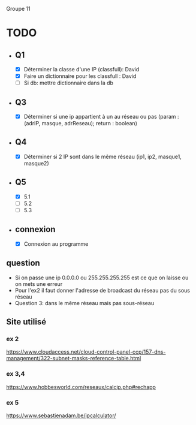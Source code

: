 Groupe 11

# TODO

- ## Q1
  - [x] Déterminer la classe d'une IP (classfull): David
  - [x] Faire un dictionnaire pour les classfull : David
  - [ ] Si db: mettre dictionnaire dans la db
- ## Q3
  - [x] Déterminer si une ip appartient à un au réseau ou pas (param : (adrIP, masque, adrReseau); return : boolean)
- ## Q4

  - [x] Déterminer si 2 IP sont dans le même réseau (ip1, ip2, masque1, masque2)

- ## Q5
  - [x] 5.1
  - [ ] 5.2
  - [ ] 5.3
- ## connexion
  - [x] Connexion au programme

## question

- Si on passe une ip 0.0.0.0 ou 255.255.255.255 est ce que on laisse ou on mets une erreur
- Pour l'ex2 il faut donner l'adresse de broadcast du réseau pas du sous réseau
- Question 3: dans le même réseau mais pas sous-réseau

## Site utilisé

### ex 2

https://www.cloudaccess.net/cloud-control-panel-ccp/157-dns-management/322-subnet-masks-reference-table.html

### ex 3,4

https://www.hobbesworld.com/reseaux/calcip.php#rechapp

### ex 5

https://www.sebastienadam.be/ipcalculator/
